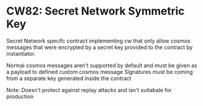 # CW82: Secret Network Symmetric Key

Secret Network specifc contract implementing cw that only allow cosmos messages that were encrypted by a secret key provided to the contract by instantiator. 

Normal cosmos messages aren't supported by default and must be given as a payload to defined custom cosmos message
Signatures must be coming from a separate key generated inside the contract

Note: Doesn't protect against replay attacks and isn't suitabale for production
